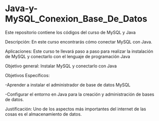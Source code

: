 #  Java-y-MySQL_Conexion_Base_De_Datos
Este repositorio contiene los códigos del curso de MySQL y Java

Descripción: En este curso encontrarás cómo conectar MySQL con Java.

Aplicaciones: Este curso te llevará paso a paso para realizar la instalación de MySQL y conectarlo con el lenguaje de programación Java

Objetivo general: Instalar MySQL y conectarlo con Java

Objetivos Específicos: 


-Aprender a instalar el administrador de base de datos MySQL
 
-Configurar el entorno en Java para la creación y administración de bases de datos.
                       
Justificación: Uno de los aspectos más importantes del internet de las cosas es el almacenamiento de datos.
